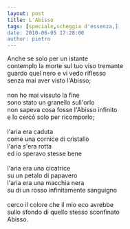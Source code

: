 ```yaml
---
layout: post
title: L'Abisso
tags: [speciale,scheggia d'essenza,]
date: 2010-06-05 17:28:00
author: pietro
---
```

Anche se solo per un istante<br/>contemplo la morte sul tuo viso tremante<br/>guardo quel nero e vi vedo riflesso<br/>senza mai aver visto l'Abisso;<br/><br/>non ho mai vissuto la fine<br/>sono stato un granello sull'orlo<br/>non sapeva cosa fosse l'Abisso infinito<br/>e lo cercò solo per ricomporlo;<br/><br/>l'aria era caduta<br/>come una cornice di cristallo<br/>l'aria s'era rotta<br/>ed io speravo stesse bene<br/><br/>l'aria era una cicatrice<br/>su un petalo di papavero<br/>l'aria era una macchia nera<br/>su di un rosso infinitamente sanguigno<br/><br/>cerco il colore che il mio eco avrebbe<br/>sullo sfondo di quello stesso sconfinato<br/>Abisso.
